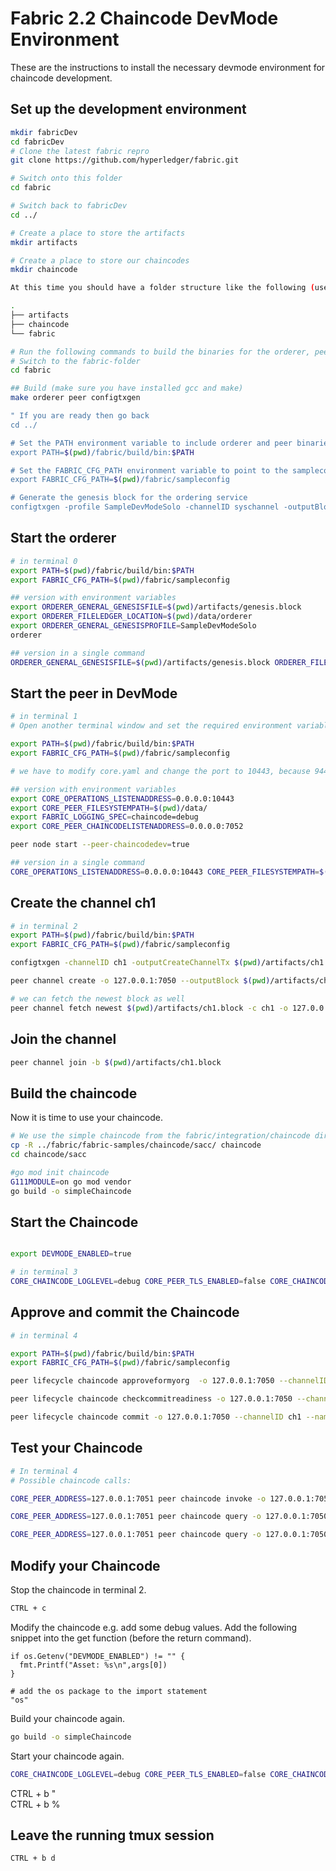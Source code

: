 # Fabric 2.2 Chaincode DevMode Environment
These are the instructions to install the necessary devmode environment for chaincode development. 

## Set up the development environment

```bash
mkdir fabricDev
cd fabricDev
# Clone the latest fabric repro
git clone https://github.com/hyperledger/fabric.git

# Switch onto this folder
cd fabric

# Switch back to fabricDev
cd ../

# Create a place to store the artifacts
mkdir artifacts

# Create a place to store our chaincodes
mkdir chaincode

At this time you should have a folder structure like the following (use tree -L 1 .):

.
├── artifacts
├── chaincode
└── fabric

# Run the following commands to build the binaries for the orderer, peer, and configtxgen.
# Switch to the fabric-folder
cd fabric

## Build (make sure you have installed gcc and make)
make orderer peer configtxgen

" If you are ready then go back
cd ../

# Set the PATH environment variable to include orderer and peer binaries
export PATH=$(pwd)/fabric/build/bin:$PATH

# Set the FABRIC_CFG_PATH environment variable to point to the sampleconfig folder and MSP
export FABRIC_CFG_PATH=$(pwd)/fabric/sampleconfig

# Generate the genesis block for the ordering service
configtxgen -profile SampleDevModeSolo -channelID syschannel -outputBlock genesisblock -configPath $FABRIC_CFG_PATH -outputBlock $(pwd)/artifacts/genesis.block
```

## Start the orderer
```bash
# in terminal 0
export PATH=$(pwd)/fabric/build/bin:$PATH
export FABRIC_CFG_PATH=$(pwd)/fabric/sampleconfig

## version with environment variables
export ORDERER_GENERAL_GENESISFILE=$(pwd)/artifacts/genesis.block
export ORDERER_FILELEDGER_LOCATION=$(pwd)/data/orderer
export ORDERER_GENERAL_GENESISPROFILE=SampleDevModeSolo 
orderer

## version in a single command
ORDERER_GENERAL_GENESISFILE=$(pwd)/artifacts/genesis.block ORDERER_FILELEDGER_LOCATION=$(pwd)/data/orderer ORDERER_GENERAL_GENESISPROFILE=SampleDevModeSolo orderer
```

## Start the peer in DevMode
```bash
# in terminal 1
# Open another terminal window and set the required environment variables to override the peer configuration and start the peer node. Starting the peer with the --peer-chaincodedev=true flag puts the peer into DevMode.

export PATH=$(pwd)/fabric/build/bin:$PATH
export FABRIC_CFG_PATH=$(pwd)/fabric/sampleconfig

# we have to modify core.yaml and change the port to 10443, because 9443 is double used between the orderer and the peer (operations services)

## version with environment variables
export CORE_OPERATIONS_LISTENADDRESS=0.0.0.0:10443
export CORE_PEER_FILESYSTEMPATH=$(pwd)/data/
export FABRIC_LOGGING_SPEC=chaincode=debug 
export CORE_PEER_CHAINCODELISTENADDRESS=0.0.0.0:7052 

peer node start --peer-chaincodedev=true

## version in a single command
CORE_OPERATIONS_LISTENADDRESS=0.0.0.0:10443 CORE_PEER_FILESYSTEMPATH=$(pwd)/data/ FABRIC_LOGGING_SPEC=chaincode=debug CORE_PEER_CHAINCODELISTENADDRESS=0.0.0.0:7052 peer node start --peer-chaincodedev=true

```
## Create the channel ch1
```bash
# in terminal 2
export PATH=$(pwd)/fabric/build/bin:$PATH
export FABRIC_CFG_PATH=$(pwd)/fabric/sampleconfig

configtxgen -channelID ch1 -outputCreateChannelTx $(pwd)/artifacts/ch1.tx -profile SampleSingleMSPChannel -configPath $FABRIC_CFG_PATH

peer channel create -o 127.0.0.1:7050 --outputBlock $(pwd)/artifacts/ch1.block -c ch1 -f $(pwd)/artifacts/ch1.tx

# we can fetch the newest block as well
peer channel fetch newest $(pwd)/artifacts/ch1.block -c ch1 -o 127.0.0.1:7050
```

## Join the channel
```bash 
peer channel join -b $(pwd)/artifacts/ch1.block
```

## Build the chaincode
Now it is time to use your chaincode.

```bash 
# We use the simple chaincode from the fabric/integration/chaincode directory to demonstrate how to run a chaincode package in DevMode. 
cp -R ../fabric/fabric-samples/chaincode/sacc/ chaincode
cd chaincode/sacc

#go mod init chaincode
G111MODULE=on go mod vendor 
go build -o simpleChaincode 
```

## Start the Chaincode
```bash 

export DEVMODE_ENABLED=true

# in terminal 3
CORE_CHAINCODE_LOGLEVEL=debug CORE_PEER_TLS_ENABLED=false CORE_CHAINCODE_ID_NAME=mycc:1.0 ./simpleChaincode -peer.address 127.0.0.1:7052

```

## Approve and commit the Chaincode

```bash 
# in terminal 4

export PATH=$(pwd)/fabric/build/bin:$PATH
export FABRIC_CFG_PATH=$(pwd)/fabric/sampleconfig

peer lifecycle chaincode approveformyorg  -o 127.0.0.1:7050 --channelID ch1 --name mycc --version 1.0 --sequence 1 --init-required --signature-policy "OR ('SampleOrg.member')" --package-id mycc:1.0

peer lifecycle chaincode checkcommitreadiness -o 127.0.0.1:7050 --channelID ch1 --name mycc --version 1.0 --sequence 1 --init-required --signature-policy "OR ('SampleOrg.member')"

peer lifecycle chaincode commit -o 127.0.0.1:7050 --channelID ch1 --name mycc --version 1.0 --sequence 1 --init-required --signature-policy "OR ('SampleOrg.member')" --peerAddresses 127.0.0.1:7051
```

## Test your Chaincode

```bash
# In terminal 4
# Possible chaincode calls:

CORE_PEER_ADDRESS=127.0.0.1:7051 peer chaincode invoke -o 127.0.0.1:7050 -C ch1 -n mycc -c '{"Args":["InitLedger"]}' --isInit

CORE_PEER_ADDRESS=127.0.0.1:7051 peer chaincode query -o 127.0.0.1:7050 -C ch1 -n mycc -c '{"Args":["ReadAsset","asset1"]}' | jq .

CORE_PEER_ADDRESS=127.0.0.1:7051 peer chaincode query -o 127.0.0.1:7050 -C ch1 -n mycc -c '{"Args":["CreateAsset","ID","CarLicenceNumber","CurrentTemperature"]}' 


```

## Modify your Chaincode
Stop the chaincode in terminal 2.
```bash 
CTRL + c
```

Modify the chaincode e.g. add some debug values. Add the following snippet into the get function (before the return command).
```
if os.Getenv("DEVMODE_ENABLED") != "" {
  fmt.Printf("Asset: %s\n",args[0])
}

# add the os package to the import statement
"os"
```

Build your chaincode again.
```bash
go build -o simpleChaincode
```

Start your chaincode again.
```bash
CORE_CHAINCODE_LOGLEVEL=debug CORE_PEER_TLS_ENABLED=false CORE_CHAINCODE_ID_NAME=mycc:1.0 ./simpleChaincode -peer.address 127.0.0.1:7052
```

CTRL + b "   
CTRL + b %   

## Leave the running tmux session

```bash
CTRL + b d
```





